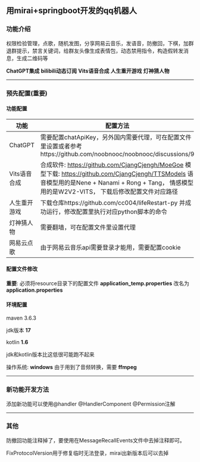 ## 用mirai+springboot开发的qq机器人

### 功能介绍
权限检验管理，点歌，随机发图，分享网易云音乐，发语音，防撤回，下棋，加群退群提示，禁言关键词，给群友头像生成表情包，动态禁用指令，构造假转发消息，生成二维码等  
  
__ChatGPT集成__
__bilibili动态订阅__
__Vits语音合成__
__人生重开游戏__
__灯神猜人物__
***

### 预先配置(重要)
#### 功能配置
|  功能   | 配置方法  |
|  ----  | ----  |
| ChatGPT  | 需要配置chatApiKey，另外国内需要代理，可在配置文件里设置或者参考https://github.com/noobnooc/noobnooc/discussions/9 |
| Vits语音合成  | 合成软件: https://github.com/CjangCjengh/MoeGoe 模型下载: https://github.com/CjangCjengh/TTSModels 语音模型用的是Nene + Nanami + Rong + Tang， 情感模型用的是W2V2-VITS， 下载后修改配置文件对应路径 |
|  人生重开游戏  | 下载仓库https://github.com/cc004/lifeRestart-py  并成功运行，修改配置里执行对应python脚本的命令  |
|  灯神猜人物  | 需要翻墙，可在配置文件里设置代理  |
|  网易云点歌  | 由于网易云音乐api需要登录才能用，需要配置cookie  |

#### 配置文件修改

__重要__: 必须将resource目录下的配置文件 __application_temp.properties__ 改名为 __application.properties__
#### 环境配置
maven 3.6.3

jdk版本 __17__

kotlin __1.6__

jdk和kotlin版本比这低很可能跑不起来

操作系统: __windows__
由于用到了音频转换，需要 __ffmpeg__
***

### 新功能开发方法
添加新功能可以使用@handler @HandlerComponent @Permission注解
***

### 其他
防撤回功能注释掉了，要使用在MessageRecallEvents文件中去掉注释即可。

FixProtocolVersion用于修复临时无法登录，mirai出新版本后可以去掉
